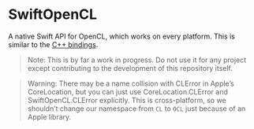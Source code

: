 # SwiftOpenCL

A native Swift API for OpenCL, which works on every platform. This is similar to the [C++ bindings](https://github.com/KhronosGroup/OpenCL-CLHPP).

> Note: This is by far a work in progress. Do not use it for any project except contributing to the development of this repository itself.

> Warning: There may be a name collision with CLError in Apple’s CoreLocation, but you can just use CoreLocation.CLError and SwiftOpenCL.CLError explicitly. This is cross-platform, so we shouldn’t change our namespace from `CL` to `OCL` just because of an Apple library.
